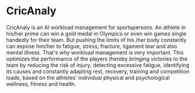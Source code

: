 # CricAnaly

CricAnaly is an AI workload management for sportspersons. An athlete in his/her prime can win a gold medal in Olympics or even win games single handedly for their team. But pushing the limits of his /her body constantly can expose him/her to fatigue, stress, fracture, ligament tear and also mental illness. That's why workload management is very important. This optimizes the performance of the players thereby bringing victories to the team by reducing the risk of injury, detecting excessive fatigue, identifying its causes and constantly adapting rest, recovery, training and competition loads, based on the athletes' individual physical and psychological wellness, fitness and health. 
